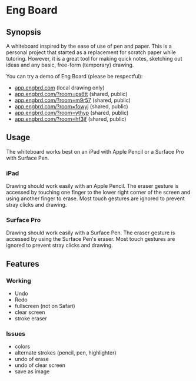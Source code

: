 # Eng Board

## Synopsis
A whiteboard inspired by the ease of use of pen and paper.  This is a personal project that started as a replacement for scratch paper while tutoring. However, it is a great tool for making quick notes, sketching out ideas and any basic, free-form (temporary) drawing.

You can try a demo of Eng Board (please be respectful): 
* [app.engbrd.com](https://app.engbrd.com) (local drawing only)
* [app.engbrd.com/?room=ps6tt](https://app.engbrd.com/?room=ps6tt) (shared, public)
* [app.engbrd.com/?room=m9r57](https://app.engbrd.com/?room=m9r57) (shared, public)
* [app.engbrd.com/?room=fowyj](https://app.engbrd.com/?room=fowyj) (shared, public)
* [app.engbrd.com/?room=ythyp](https://app.engbrd.com/?room=ythyp) (shared, public)
* [app.engbrd.com/?room=hf3jf](https://app.engbrd.com/?room=hf3jf) (shared, public)

## Usage
The whiteboard works best on an iPad with Apple Pencil or a Surface Pro with Surface Pen.

### iPad
Drawing should work easily with an Apple Pencil. The eraser gesture is accessed by touching one finger to the lower right corner of the screen and using another finger to erase.
Most touch gestures are ignored to prevent stray clicks and drawing.

### Surface Pro
Drawing should work easily with a Surface Pen. The eraser gesture is accessed by using the Surface Pen's eraser.
Most touch gestures are ignored to prevent stray clicks and drawing.

## Features

### Working
* Undo
* Redo
* fullscreen (not on Safari)
* clear screen
* stroke eraser

### Issues
* colors
* alternate strokes (pencil, pen, highlighter)
* undo of erase
* undo of clear screen
* save as image

